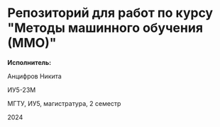 # Репозиторий для работ по курсу "Методы машинного обучения (ММО)"

**Исполнитель:**

Анцифров Никита

ИУ5-23М

МГТУ, ИУ5, магистратура, 2 семестр

2024
